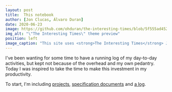 ```yaml
---
layout: post
title:  This notebook
author: [Jon Clucas, Álvaro Duran]
date: 2020-06-23
image: https://github.com/ohduran/the-interesting-times/blob/5f555ad4522ea920b125d8c8c75cf150d16565e8/assets/images/the-interesting-times.png?raw=true
img_alt: "\"The Interesting Times\" theme preview"
position: left
image_caption: "This site uses <strong>The Interesting Times</strong> Jekyll theme."
---
```

I've been wanting for some time to have a running log of my day-to-day activities, but kept not because of the overhead and my own pedantry. Today I was inspired to take the time to make this investment in my productivity.

<!--more-->

To start, I'm including <a href="{{ site.baseurl | prepend: site.url}}/projects/">projects</a>, <a href="{{ site.baseurl | prepend: site.url}}/specs/">specification documents</a> and <a href="{{ site.baseurl | prepend: site.url}}/log/">a log</a>.
